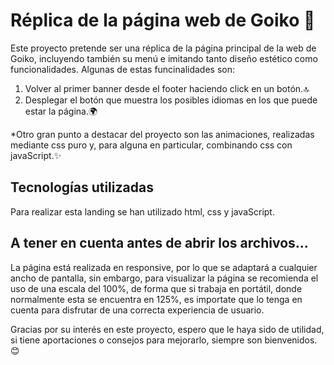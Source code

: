 # Réplica de la página web de Goiko 🍔
Este proyecto pretende ser una réplica de la página principal de la web de Goiko, incluyendo también su menú e imitando tanto diseño estético como funcionalidades. Algunas de estas funcinalidades son:
1. Volver al primer banner desde el footer haciendo click en un botón.🔝
2. Desplegar el botón que muestra los posibles idiomas en los que puede estar la página.🌍

*Otro gran punto a destacar del proyecto son las animaciones, realizadas mediante css puro y, para alguna en particular, combinando css con javaScript.✨

## Tecnologías utilizadas
Para realizar esta landing se han utilizado html, css y javaScript.

## A tener en cuenta antes de abrir los archivos...
La página está realizada en responsive, por lo que se adaptará a cualquier ancho de pantalla, sin embargo, para visualizar la página se recomienda el uso de una escala del 100%, de forma que si trabaja en portátil, donde normalmente esta se encuentra en 125%, es importate que lo tenga en cuenta para disfrutar de una correcta experiencia de usuario.


Gracias por su interés en este proyecto, espero que le haya sido de utilidad, si tiene aportaciones o consejos para mejorarlo, siempre son bienvenidos.😊

